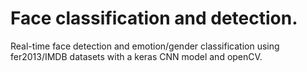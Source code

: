 # Face classification and detection.
Real-time face detection and emotion/gender classification using fer2013/IMDB datasets with a keras CNN model and openCV.
